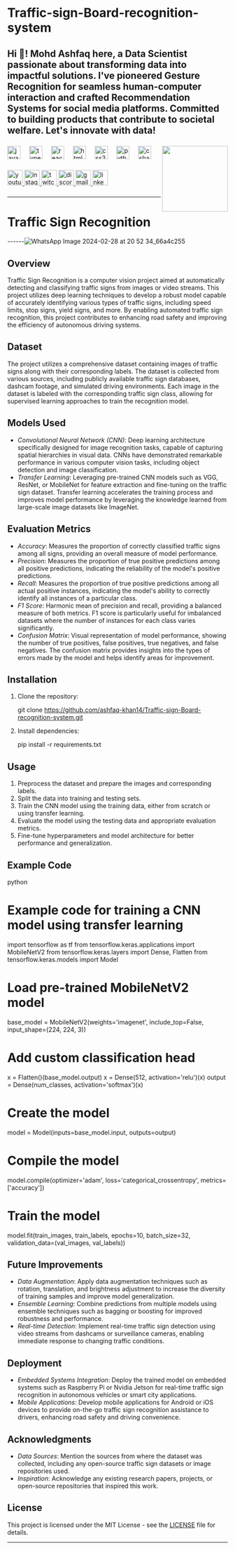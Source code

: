 # Traffic-sign-Board-recognition-system
<h2 align="left">Hi 👋! Mohd Ashfaq here, a Data Scientist passionate about transforming data into impactful solutions. I've pioneered Gesture Recognition for seamless human-computer interaction and crafted Recommendation Systems for social media platforms. Committed to building products that contribute to societal welfare. Let's innovate with data! 





</h2>

###


<img align="right" height="150" src="https://i.imgflip.com/65efzo.gif"  />

###

<div align="left">
  <img src="https://cdn.jsdelivr.net/gh/devicons/devicon/icons/javascript/javascript-original.svg" height="30" alt="javascript logo"  />
  <img width="12" />
  <img src="https://cdn.jsdelivr.net/gh/devicons/devicon/icons/typescript/typescript-original.svg" height="30" alt="typescript logo"  />
  <img width="12" />
  <img src="https://cdn.jsdelivr.net/gh/devicons/devicon/icons/react/react-original.svg" height="30" alt="react logo"  />
  <img width="12" />
  <img src="https://cdn.jsdelivr.net/gh/devicons/devicon/icons/html5/html5-original.svg" height="30" alt="html5 logo"  />
  <img width="12" />
  <img src="https://cdn.jsdelivr.net/gh/devicons/devicon/icons/css3/css3-original.svg" height="30" alt="css3 logo"  />
  <img width="12" />
  <img src="https://cdn.jsdelivr.net/gh/devicons/devicon/icons/python/python-original.svg" height="30" alt="python logo"  />
  <img width="12" />
  <img src="https://cdn.jsdelivr.net/gh/devicons/devicon/icons/csharp/csharp-original.svg" height="30" alt="csharp logo"  />
</div>

###

<div align="left">
  <a href="[Your YouTube Link]">
    <img src="https://img.shields.io/static/v1?message=Youtube&logo=youtube&label=&color=FF0000&logoColor=white&labelColor=&style=for-the-badge" height="35" alt="youtube logo"  />
  </a>
  <a href="[Your Instagram Link]">
    <img src="https://img.shields.io/static/v1?message=Instagram&logo=instagram&label=&color=E4405F&logoColor=white&labelColor=&style=for-the-badge" height="35" alt="instagram logo"  />
  </a>
  <a href="[Your Twitch Link]">
    <img src="https://img.shields.io/static/v1?message=Twitch&logo=twitch&label=&color=9146FF&logoColor=white&labelColor=&style=for-the-badge" height="35" alt="twitch logo"  />
  </a>
  <a href="[Your Discord Link]">
    <img src="https://img.shields.io/static/v1?message=Discord&logo=discord&label=&color=7289DA&logoColor=white&labelColor=&style=for-the-badge" height="35" alt="discord logo"  />
  </a>
  <a href="[Your Gmail Link]">
    <img src="https://img.shields.io/static/v1?message=Gmail&logo=gmail&label=&color=D14836&logoColor=white&labelColor=&style=for-the-badge" height="35" alt="gmail logo"  />
  </a>
  <a href="[Your LinkedIn Link]">
    <img src="https://img.shields.io/static/v1?message=LinkedIn&logo=linkedin&label=&color=0077B5&logoColor=white&labelColor=&style=for-the-badge" height="35" alt="linkedin logo"  />
  </a>
</div>

###

---

# Traffic Sign Recognition

  ------![WhatsApp Image 2024-02-28 at 20 52 34_66a4c255](https://github.com/ashfaq-khan14/Traffic-sign-Board-recognition-system/assets/120010803/44e2d155-cbf5-4b79-9226-31138259c9b1)


## Overview
Traffic Sign Recognition is a computer vision project aimed at automatically detecting and classifying traffic signs from images or video streams. This project utilizes deep learning techniques to develop a robust model capable of accurately identifying various types of traffic signs, including speed limits, stop signs, yield signs, and more. By enabling automated traffic sign recognition, this project contributes to enhancing road safety and improving the efficiency of autonomous driving systems.

## Dataset
The project utilizes a comprehensive dataset containing images of traffic signs along with their corresponding labels. The dataset is collected from various sources, including publicly available traffic sign databases, dashcam footage, and simulated driving environments. Each image in the dataset is labeled with the corresponding traffic sign class, allowing for supervised learning approaches to train the recognition model.

## Models Used
- *Convolutional Neural Network (CNN)*: Deep learning architecture specifically designed for image recognition tasks, capable of capturing spatial hierarchies in visual data. CNNs have demonstrated remarkable performance in various computer vision tasks, including object detection and image classification.
- *Transfer Learning*: Leveraging pre-trained CNN models such as VGG, ResNet, or MobileNet for feature extraction and fine-tuning on the traffic sign dataset. Transfer learning accelerates the training process and improves model performance by leveraging the knowledge learned from large-scale image datasets like ImageNet.

## Evaluation Metrics
- *Accuracy*: Measures the proportion of correctly classified traffic signs among all signs, providing an overall measure of model performance.
- *Precision*: Measures the proportion of true positive predictions among all positive predictions, indicating the reliability of the model's positive predictions.
- *Recall*: Measures the proportion of true positive predictions among all actual positive instances, indicating the model's ability to correctly identify all instances of a particular class.
- *F1 Score*: Harmonic mean of precision and recall, providing a balanced measure of both metrics. F1 score is particularly useful for imbalanced datasets where the number of instances for each class varies significantly.
- *Confusion Matrix*: Visual representation of model performance, showing the number of true positives, false positives, true negatives, and false negatives. The confusion matrix provides insights into the types of errors made by the model and helps identify areas for improvement.

## Installation
1. Clone the repository:
   
   git clone https://github.com/ashfaq-khan14/Traffic-sign-Board-recognition-system.git
   
2. Install dependencies:
   
   pip install -r requirements.txt
   

## Usage
1. Preprocess the dataset and prepare the images and corresponding labels.
2. Split the data into training and testing sets.
3. Train the CNN model using the training data, either from scratch or using transfer learning.
4. Evaluate the model using the testing data and appropriate evaluation metrics.
5. Fine-tune hyperparameters and model architecture for better performance and generalization.

## Example Code
python
# Example code for training a CNN model using transfer learning
import tensorflow as tf
from tensorflow.keras.applications import MobileNetV2
from tensorflow.keras.layers import Dense, Flatten
from tensorflow.keras.models import Model

# Load pre-trained MobileNetV2 model
base_model = MobileNetV2(weights='imagenet', include_top=False, input_shape=(224, 224, 3))

# Add custom classification head
x = Flatten()(base_model.output)
x = Dense(512, activation='relu')(x)
output = Dense(num_classes, activation='softmax')(x)

# Create the model
model = Model(inputs=base_model.input, outputs=output)

# Compile the model
model.compile(optimizer='adam', loss='categorical_crossentropy', metrics=['accuracy'])

# Train the model
model.fit(train_images, train_labels, epochs=10, batch_size=32, validation_data=(val_images, val_labels))


## Future Improvements
- *Data Augmentation*: Apply data augmentation techniques such as rotation, translation, and brightness adjustment to increase the diversity of training samples and improve model generalization.
- *Ensemble Learning*: Combine predictions from multiple models using ensemble techniques such as bagging or boosting for improved robustness and performance.
- *Real-time Detection*: Implement real-time traffic sign detection using video streams from dashcams or surveillance cameras, enabling immediate response to changing traffic conditions.

## Deployment
- *Embedded Systems Integration*: Deploy the trained model on embedded systems such as Raspberry Pi or Nvidia Jetson for real-time traffic sign recognition in autonomous vehicles or smart city applications.
- *Mobile Applications*: Develop mobile applications for Android or iOS devices to provide on-the-go traffic sign recognition assistance to drivers, enhancing road safety and driving convenience.

## Acknowledgments
- *Data Sources*: Mention the sources from where the dataset was collected, including any open-source traffic sign datasets or image repositories used.
- *Inspiration*: Acknowledge any existing research papers, projects, or open-source repositories that inspired this work.

## License
This project is licensed under the MIT License - see the [LICENSE](LICENSE) file for details.

---


<br clear="both">


###


### 

